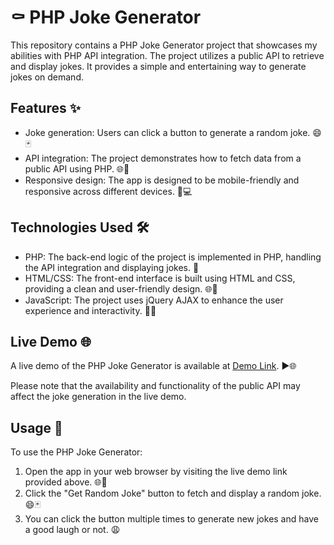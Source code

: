 # ⚰️ PHP Joke Generator

This repository contains a PHP Joke Generator project that showcases my abilities with PHP API integration. The project utilizes a public API to retrieve and display jokes. It provides a simple and entertaining way to generate jokes on demand.

## Features ✨

- Joke generation: Users can click a button to generate a random joke. 😄🃏
- API integration: The project demonstrates how to fetch data from a public API using PHP. 🌐🔗
- Responsive design: The app is designed to be mobile-friendly and responsive across different devices. 📱💻

## Technologies Used 🛠️

- PHP: The back-end logic of the project is implemented in PHP, handling the API integration and displaying jokes. 🐘
- HTML/CSS: The front-end interface is built using HTML and CSS, providing a clean and user-friendly design. 🌐🎨
- JavaScript: The project uses jQuery AJAX to enhance the user experience and interactivity. 📃🔌

## Live Demo 🌐

A live demo of the PHP Joke Generator is available at <a href="https://raphaelduran.com/JOKES/" target="_blank">Demo Link</a>. ▶️🌐

Please note that the availability and functionality of the public API may affect the joke generation in the live demo.

## Usage 🚀

To use the PHP Joke Generator:

1. Open the app in your web browser by visiting the live demo link provided above. 🌐🔗
2. Click the "Get Random Joke" button to fetch and display a random joke. 😄🃏
3. You can click the button multiple times to generate new jokes and have a good laugh or not. 😩
